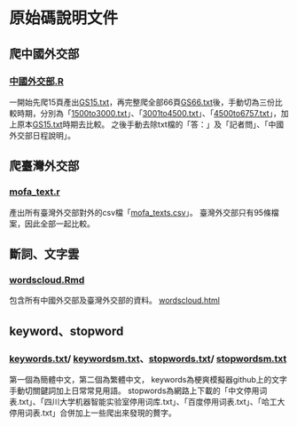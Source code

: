 # 原始碼說明文件

## 爬中國外交部
### [中國外交部.R](https://rlads2019.github.io/project-jouanc99/src/%E4%B8%AD%E5%9C%8B%E5%A4%96%E4%BA%A4%E9%83%A8.R)
一開始先爬15頁產出[GS15.txt](https://rlads2019.github.io/project-jouanc99/src/GS15.txt)，再完整爬全部66頁[GS66.txt](https://rlads2019.github.io/project-jouanc99/src/GS66.txt)後，手動切為三份比較時期，分別為「[1500to3000.txt](https://rlads2019.github.io/project-jouanc99/src/1500to3000.txt)」、「[3001to4500.txt](https://rlads2019.github.io/project-jouanc99/src/3001to4500.txt)」、「[4500to6757.txt](https://rlads2019.github.io/project-jouanc99/src/4500to6757.txt)」，加上原本[GS15.txt](https://rlads2019.github.io/project-jouanc99/src/GS15.txt)時期去比較。
之後手動去除txt檔的「答：」及「記者問」、「中國外交部日程說明」。

## 爬臺灣外交部
### [mofa_text.r](https://rlads2019.github.io/project-jouanc99/src/mofa_text.r)
產出所有臺灣外交部對外的csv檔「[mofa_texts.csv](https://rlads2019.github.io/project-jouanc99/src/mofa_texts.csv)」。
臺灣外交部只有95條檔案，因此全部一起比較。

## 斷詞、文字雲
### [wordscloud.Rmd](https://rlads2019.github.io/project-jouanc99/src/wordscloud.Rmd)
包含所有中國外交部及臺灣外交部的資料。
[wordscloud.html](https://rlads2019.github.io/project-jouanc99/src/wordscloud.html)

## keyword、stopword
### [keywords.txt](https://rlads2019.github.io/project-jouanc99/src/keywords.txt)/ [keywordsm.txt](https://rlads2019.github.io/project-jouanc99/src/keywordsm.txt)、[stopwords.txt](https://rlads2019.github.io/project-jouanc99/src/stopwords.txt)/ [stopwordsm.txt](https://rlads2019.github.io/project-jouanc99/src/stopwordsm.txt)
第一個為簡體中文，第二個為繁體中文，
keywords為梗爽模擬器github上的文字手動切關鍵詞加上日常常見用語。
stopwords為網路上下載的「中文停用词表.txt」、「四川大学机器智能实验室停用词库.txt」、「百度停用词表.txt」、「哈工大停用词表.txt」合併加上一些爬出來發現的贅字。
